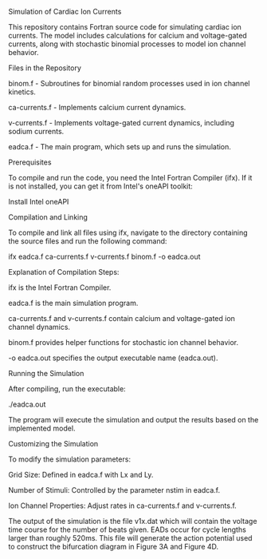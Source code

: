 Simulation of Cardiac Ion Currents

This repository contains Fortran source code for simulating cardiac ion currents. The model includes calculations for calcium and voltage-gated currents, along with stochastic binomial processes to model ion channel behavior.

Files in the Repository

binom.f - Subroutines for binomial random processes used in ion channel kinetics.

ca-currents.f - Implements calcium current dynamics.

v-currents.f - Implements voltage-gated current dynamics, including sodium currents.

eadca.f - The main program, which sets up and runs the simulation.


Prerequisites

To compile and run the code, you need the Intel Fortran Compiler (ifx). If it is not installed, you can get it from Intel's oneAPI toolkit:

Install Intel oneAPI

Compilation and Linking

To compile and link all files using ifx, navigate to the directory containing the source files and run the following command:

ifx eadca.f ca-currents.f v-currents.f binom.f -o eadca.out

Explanation of Compilation Steps:

ifx is the Intel Fortran Compiler.

eadca.f is the main simulation program.

ca-currents.f and v-currents.f contain calcium and voltage-gated ion channel dynamics.

binom.f provides helper functions for stochastic ion channel behavior.

-o eadca.out specifies the output executable name (eadca.out).


Running the Simulation

After compiling, run the executable:

./eadca.out

The program will execute the simulation and output the results based on the implemented model.

Customizing the Simulation

To modify the simulation parameters:

Grid Size: Defined in eadca.f with Lx and Ly.

Number of Stimuli: Controlled by the parameter nstim in eadca.f.

Ion Channel Properties: Adjust rates in ca-currents.f and v-currents.f.

The output of the simulation is the file v1x.dat which will contain the voltage time course for the number of beats given.
EADs occur for cycle lengths larger than roughly 520ms.  This file will generate the action potential used to construct
the bifurcation diagram in Figure 3A and Figure 4D.  


